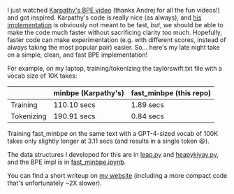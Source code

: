 I just watched [Karpathy's BPE video](https://www.youtube.com/watch?v=zduSFxRajkE) (thanks Andrej for all the fun videos!) and got inspired. Karpathy's code is really nice (as always), and [his implementation](https://github.com/karpathy/minbpe) is obviously not meant to be fast, _but_, we should be able to make the code much faster without sacrificing clarity too much. Hopefully, faster code can make experimentation (e.g. with different scores, instead of always taking the most popular pair) easier. So... here's my late night take on a simple, clean, and fast BPE implementation!

For example, on my laptop, training/tokenizing the taylorswift.txt file with a vocab size of 10K takes:

|              |  minbpe (Karpathy's)       |   fast_minbpe (this repo)|
|--------------|---------------|--------------|
|Training      |  110.10 secs  | 1.89 secs   |
|Tokenizing    |  190.91 secs  | 0.84 secs    |

Training fast_minbpe on the same text with a GPT-4-sized vocab of 100K takes only slightly longer at 3.11 secs (and results in a single token :laughing:).

The data structures I developed for this are in [leap.py](leap.py) and [heapykiyay.py](heapykiyay.py), and the BPE impl is in [fast_minbpe.ipynb](fast_minbpe.ipynb).

You can find a short writeup on [my website](https://yanivle.github.io/ai/2024/02/23/fast_minbpe.html) (including a more compact code that's unfortunately ~2X slower).
